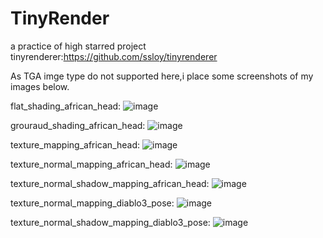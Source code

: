# TinyRender
a practice of high starred project tinyrenderer:https://github.com/ssloy/tinyrenderer

As TGA imge type do not supported here,i place some screenshots of my images below.

flat_shading_african_head:
![image](https://github.com/user-attachments/assets/e671a13e-9626-4fe5-ac61-16ff0899560d)

grouraud_shading_african_head:
![image](https://github.com/user-attachments/assets/e97045ac-d4ae-44e5-b2d0-8a1b4938e6c3)

texture_mapping_african_head:
![image](https://github.com/user-attachments/assets/95666816-6d44-4ab1-877d-f07822457824)

texture_normal_mapping_african_head:
![image](https://github.com/user-attachments/assets/29cf299b-0940-474e-af10-370a284cd652)

texture_normal_shadow_mapping_african_head:
![image](https://github.com/user-attachments/assets/e8327ea1-1ad6-4675-9da2-3a18a78d13f0)

texture_normal_mapping_diablo3_pose:
![image](https://github.com/user-attachments/assets/11215990-0cee-46ec-94e8-cede4b77069c)

texture_normal_shadow_mapping_diablo3_pose:
![image](https://github.com/user-attachments/assets/f61a23b3-4bb5-41ca-a52e-c5bf776f806e)
